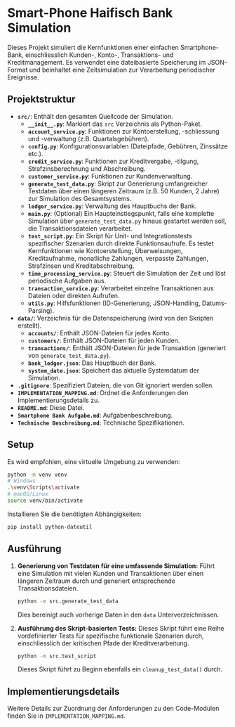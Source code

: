 # Smart-Phone Haifisch Bank Simulation

Dieses Projekt simuliert die Kernfunktionen einer einfachen Smartphone-Bank, einschliesslich Kunden-, Konto-, Transaktions- und Kreditmanagement. Es verwendet eine dateibasierte Speicherung im JSON-Format und beinhaltet eine Zeitsimulation zur Verarbeitung periodischer Ereignisse.

## Projektstruktur

- **`src/`**: Enthält den gesamten Quellcode der Simulation.
  - **`__init__.py`**: Markiert das `src` Verzeichnis als Python-Paket.
  - **`account_service.py`**: Funktionen zur Kontoerstellung, -schliessung und -verwaltung (z.B. Quartalsgebühren).
  - **`config.py`**: Konfigurationsvariablen (Dateipfade, Gebühren, Zinssätze etc.).
  - **`credit_service.py`**: Funktionen zur Kreditvergabe, -tilgung, Strafzinsberechnung und Abschreibung.
  - **`customer_service.py`**: Funktionen zur Kundenverwaltung.
  - **`generate_test_data.py`**: Skript zur Generierung umfangreicher Testdaten über einen längeren Zeitraum (z.B. 50 Kunden, 2 Jahre) zur Simulation des Gesamtsystems.
  - **`ledger_service.py`**: Verwaltung des Hauptbuchs der Bank.
  - **`main.py`**: (Optional) Ein Haupteinstiegspunkt, falls eine komplette Simulation über `generate_test_data.py` hinaus gestartet werden soll, die Transaktionsdateien verarbeitet.
  - **`test_script.py`**: Ein Skript für Unit- und Integrationstests spezifischer Szenarien durch direkte Funktionsaufrufe. Es testet Kernfunktionen wie Kontoerstellung, Überweisungen, Kreditaufnahme, monatliche Zahlungen, verpasste Zahlungen, Strafzinsen und Kreditabschreibung.
  - **`time_processing_service.py`**: Steuert die Simulation der Zeit und löst periodische Aufgaben aus.
  - **`transaction_service.py`**: Verarbeitet einzelne Transaktionen aus Dateien oder direkten Aufrufen.
  - **`utils.py`**: Hilfsfunktionen (ID-Generierung, JSON-Handling, Datums-Parsing).
- **`data/`**: Verzeichnis für die Datenspeicherung (wird von den Skripten erstellt).
  - **`accounts/`**: Enthält JSON-Dateien für jedes Konto.
  - **`customers/`**: Enthält JSON-Dateien für jeden Kunden.
  - **`transactions/`**: Enthält JSON-Dateien für jede Transaktion (generiert von `generate_test_data.py`).
  - **`bank_ledger.json`**: Das Hauptbuch der Bank.
  - **`system_date.json`**: Speichert das aktuelle Systemdatum der Simulation.
- **`.gitignore`**: Spezifiziert Dateien, die von Git ignoriert werden sollen.
- **`IMPLEMENTATION_MAPPING.md`**: Ordnet die Anforderungen den Implementierungsdetails zu.
- **`README.md`**: Diese Datei.
- **`Smartphone Bank Aufgabe.md`**: Aufgabenbeschreibung.
- **`Technische Beschreibung.md`**: Technische Spezifikationen.

## Setup

Es wird empfohlen, eine virtuelle Umgebung zu verwenden:

```bash
python -m venv venv
# Windows
.\venv\Scripts\activate
# macOS/Linux
source venv/bin/activate
```

Installieren Sie die benötigten Abhängigkeiten:

```bash
pip install python-dateutil
```

## Ausführung

1.  **Generierung von Testdaten für eine umfassende Simulation:**
    Führt eine Simulation mit vielen Kunden und Transaktionen über einen längeren Zeitraum durch und generiert entsprechende Transaktionsdateien.

    ```bash
    python -m src.generate_test_data
    ```
    Dies bereinigt auch vorherige Daten in den `data` Unterverzeichnissen.

2.  **Ausführung des Skript-basierten Tests:**
    Dieses Skript führt eine Reihe vordefinierter Tests für spezifische funktionale Szenarien durch, einschliesslich der kritischen Pfade der Kreditverarbeitung.

    ```bash
    python -m src.test_script
    ```
    Dieses Skript führt zu Beginn ebenfalls ein `cleanup_test_data()` durch.

## Implementierungsdetails

Weitere Details zur Zuordnung der Anforderungen zu den Code-Modulen finden Sie in `IMPLEMENTATION_MAPPING.md`.
